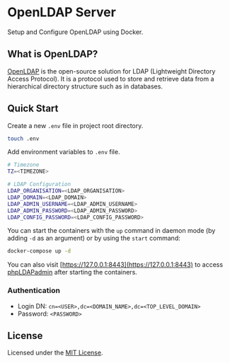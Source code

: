 # OpenLDAP Server

Setup and Configure OpenLDAP using Docker.

## What is OpenLDAP?

[OpenLDAP](https://www.openldap.org/) is the open-source solution for LDAP (Lightweight Directory Access Protocol). It is a protocol used to store and retrieve data from a hierarchical directory structure such as in databases.

## Quick Start

Create a new `.env` file in project root directory.

```bash
touch .env
```
Add environment variables to `.env` file.

```bash
# Timezone
TZ=<TIMEZONE>

# LDAP Configuration
LDAP_ORGANISATION=<LDAP_ORGANISATION>
LDAP_DOMAIN=<LDAP_DOMAIN>
LDAP_ADMIN_USERNAME=<LDAP_ADMIN_USERNAME>
LDAP_ADMIN_PASSWORD=<LDAP_ADMIN_PASSWORD>
LDAP_CONFIG_PASSWORD=<LDAP_CONFIG_PASSWORD>
```

You can start the containers with the `up` command in daemon mode (by adding `-d` as an argument) or by using the `start` command:

```bash
docker-compose up -d
```

You can also visit [https://127.0.0.1:8443](https://127.0.0.1:8443) to access [phpLDAPadmin](http://phpldapadmin.sourceforge.net/wiki/index.php/Main_Page) after starting the containers.

### Authentication

- Login DN: `cn=<USER>,dc=<DOMAIN_NAME>,dc=<TOP_LEVEL_DOMAIN>`
- Password: `<PASSWORD>`

## License

Licensed under the [MIT License](LICENSE).
